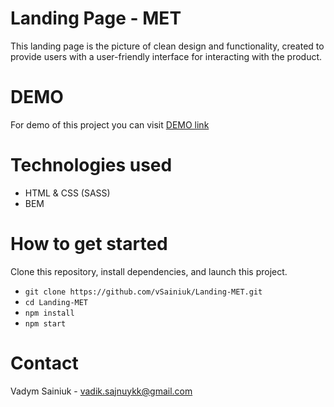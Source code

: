 # Landing Page - MET

This landing page is the picture of clean design and functionality, created to provide users with a user-friendly interface for interacting with the product.

# DEMO

For demo of this project you can visit [DEMO link](https://vsainiuk.github.io/Landing-MET/)

# Technologies used

- HTML & CSS (SASS)
- BEM

# How to get started

Clone this repository, install dependencies, and launch this project.

- `git clone https://github.com/vSainiuk/Landing-MET.git`
- `cd Landing-MET`
- `npm install`
- `npm start`

# Contact

Vadym Sainiuk - vadik.sajnuykk@gmail.com
